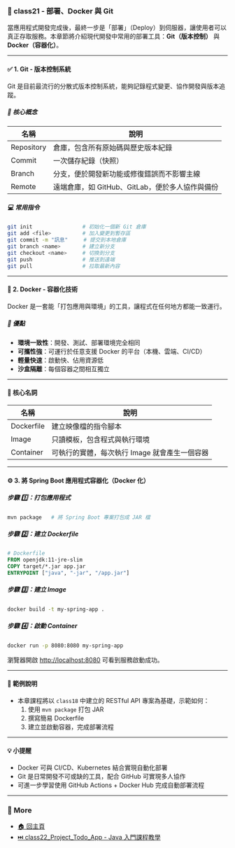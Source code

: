 ### 📘 class21 - 部署、Docker 與 Git

當應用程式開發完成後，最終一步是「部署」（Deploy）到伺服器，讓使用者可以真正存取服務。本章節將介紹現代開發中常用的部署工具：**Git（版本控制）** 與 **Docker（容器化）**。

---

#### ✅ 1. Git - 版本控制系統

Git 是目前最流行的分散式版本控制系統，能夠記錄程式變更、協作開發與版本追蹤。

##### 🔑 核心概念

| 名稱        | 說明                                                       |
|-------------|------------------------------------------------------------|
| Repository  | 倉庫，包含所有原始碼與歷史版本紀錄                        |
| Commit      | 一次儲存紀錄（快照）                                      |
| Branch      | 分支，便於開發新功能或修復錯誤而不影響主線                |
| Remote      | 遠端倉庫，如 GitHub、GitLab，便於多人協作與備份           |

##### 💻 常用指令

```bash
git init                # 初始化一個新 Git 倉庫
git add <file>          # 加入變更到暫存區
git commit -m "訊息"     # 提交到本地倉庫
git branch <name>       # 建立新分支
git checkout <name>     # 切換到分支
git push                # 推送到遠端
git pull                # 拉取最新內容
```

---

#### 🐳 2. Docker - 容器化技術

Docker 是一套能「打包應用與環境」的工具，讓程式在任何地方都能一致運行。

##### 🚀 優點

- **環境一致性**：開發、測試、部署環境完全相同
- **可攜性強**：可運行於任意支援 Docker 的平台（本機、雲端、CI/CD）
- **輕量快速**：啟動快、佔用資源低
- **沙盒隔離**：每個容器之間相互獨立

---

#### 🧱 核心名詞

| 名稱         | 說明                                                  |
|--------------|-------------------------------------------------------|
| Dockerfile   | 建立映像檔的指令腳本                                  |
| Image        | 只讀模板，包含程式與執行環境                          |
| Container    | 可執行的實體，每次執行 Image 就會產生一個容器        |

---

#### ⚙️ 3. 將 Spring Boot 應用程式容器化（Docker 化）

##### 步驟 1️⃣：打包應用程式

```bash
mvn package   # 將 Spring Boot 專案打包成 JAR 檔
```

##### 步驟 2️⃣：建立 Dockerfile

```Dockerfile
# Dockerfile
FROM openjdk:11-jre-slim
COPY target/*.jar app.jar
ENTRYPOINT ["java", "-jar", "/app.jar"]
```

##### 步驟 3️⃣：建立 Image

```bash
docker build -t my-spring-app .
```

##### 步驟 4️⃣：啟動 Container

```bash
docker run -p 8080:8080 my-spring-app
```

瀏覽器開啟 [http://localhost:8080](http://localhost:8080) 可看到服務啟動成功。

---

#### 📂 範例說明

- 本章課程將以 `class18` 中建立的 RESTful API 專案為基礎，示範如何：
  1. 使用 `mvn package` 打包 JAR
  2. 撰寫簡易 Dockerfile
  3. 建立並啟動容器，完成部署流程

---

#### 💡 小提醒

- Docker 可與 CI/CD、Kubernetes 結合實現自動化部署
- Git 是日常開發不可或缺的工具，配合 GitHub 可實現多人協作
- 可進一步學習使用 GitHub Actions + Docker Hub 完成自動部署流程

---

### 📎 More
* [🏠 回主頁](../README.md)
* [⏭️ class22_Project_Todo_App - Java 入門課程教學](../class22_Project_Todo_App%20-%20Java%20入門課程教學/README.md)